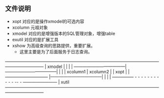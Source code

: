 ## 文件说明

- xopt 对应的是操作xmodel的可选内容
- xcolumn 元祖对象
- xmodel 对应的是增强版本的SQL管理对象，增强table
- exutil 对应的是扩展工具
- xshow 为高级查询的思路提供，重要扩展。
  - 这里主要是为了后面服务于日志查询。

—————————————————————————————————————————————
|      xmodel                    |
|                                |
|    ————————————|————————————|  |
|    | xcolumn1  | xcolumn2   |  |   xopt
|    |—————————— |————————————|  | 
|                                | 
————— - - - - - - - - - - - -- - ————————
|    xutil  
—————————————————————————————————————————————